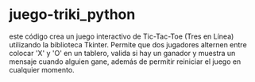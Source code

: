 # juego-triki_python
este código crea un juego interactivo de Tic-Tac-Toe (Tres en Línea) utilizando la biblioteca Tkinter. Permite que dos jugadores alternen entre colocar 'X' y 'O' en un tablero, valida si hay un ganador y muestra un mensaje cuando alguien gane, además de permitir reiniciar el juego en cualquier momento.
